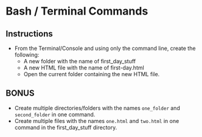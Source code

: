 # Bash / Terminal Commands

## Instructions

* From the Terminal/Console and using only the command line, create the following:
  * A new folder with the name of first_day_stuff
  * A new HTML file with the name of first-day.html
  * Open the current folder containing the new HTML file.

## BONUS
* Create multiple directories/folders with the names `one_folder` and `second_folder` in one command.
* Create multiple files with the names `one.html` and `two.html` in one command in the first_day_stuff directory.

